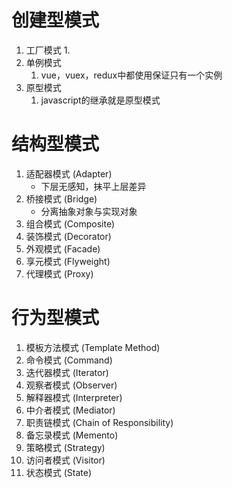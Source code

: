 # 创建型模式
1. 工厂模式
	1. 
2. 单例模式
	1. vue，vuex，redux中都使用保证只有一个实例
3. 原型模式
	1. javascript的继承就是原型模式
# 结构型模式
1. 适配器模式 (Adapter)
    - 下层无感知，抹平上层差异
2. 桥接模式 (Bridge)
    - 分离抽象对象与实现对象
3. 组合模式 (Composite)
4. 装饰模式 (Decorator)
5. 外观模式 (Facade)
6. 享元模式 (Flyweight)
7. 代理模式 (Proxy)
# 行为型模式
1. 模板方法模式 (Template Method)
2. 命令模式 (Command)
3. 迭代器模式 (Iterator)
4. 观察者模式 (Observer)
5. 解释器模式 (Interpreter)
6. 中介者模式 (Mediator)
7. 职责链模式 (Chain of Responsibility)
8. 备忘录模式 (Memento)
9. 策略模式 (Strategy)
10. 访问者模式 (Visitor)
11. 状态模式 (State)